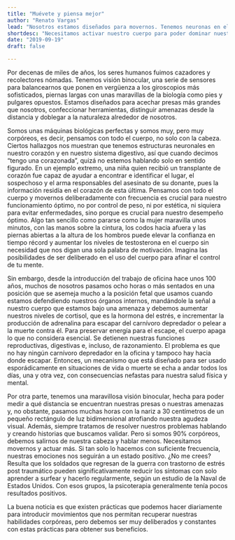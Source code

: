 ```yaml
---
title: "Muévete y piensa mejor"
author: "Renato Vargas"
lead: "Nosotros estamos diseñados para movernos. Tenemos neuronas en el corazón y en el sistema digestivo. Necesitamos activar nuestro cuerpo para poder dominar nuestra mente. ¿Qué significa lo corpóreo para el alto desempeño? Quizás todo."
shortdesc: "Necesitamos activar nuestro cuerpo para poder dominar nuestra mente."
date: "2019-09-19"
draft: false

---
```


Por decenas de miles de años, los seres humanos fuimos cazadores y recolectores nómadas. Tenemos visión binocular, una serie de sensores para balancearnos que ponen en vergüenza a los giroscopios más sofisticados, piernas largas con unas maravillas de la biología como pies y pulgares opuestos. Estamos diseñados para acechar presas más grandes que nosotros, confeccionar herramientas, distinguir amenazas desde la distancia y doblegar a la naturaleza alrededor de nosotros. 

Somos unas máquinas biológicas perfectas y somos muy, pero muy corpóreos, es decir, pensamos con todo el cuerpo, no solo con la cabeza. Ciertos hallazgos nos muestran que tenemos estructuras neuronales en nuestro corazón y en nuestro sistema digestivo, así que cuando decimos “tengo una corazonada”, quizá no estemos hablando solo en sentido figurado. En un ejemplo extremo, una niña quien recibió un transplante de corazón fue capaz de ayudar a encontrar e identificar el lugar, el sospechoso y el arma responsables del asesinato de su donante, pues la información residía en el corazón de esta última.  Pensamos con todo el cuerpo y movernos deliberadamente con frecuencia es crucial para nuestro funcionamiento óptimo, no por control de peso, ni por estética, ni siquiera para evitar enfermedades, sino porque es crucial para nuestro desempeño óptimo. Algo tan sencillo como pararse como la mujer maravilla unos minutos, con las manos sobre la cintura, los codos hacia afuera y las piernas abiertas a la altura de los hombros puede elevar la confianza en tiempo récord y aumentar los niveles de testosterona en el cuerpo sin necesidad que nos digan una sola palabra de motivación. Imagina las posibilidades de ser deliberado en el uso del cuerpo para afinar el control de tu mente.

Sin embargo, desde la introducción del trabajo de oficina hace unos 100 años, muchos de nosotros pasamos ocho horas o más sentados en una posición que se asemeja mucho a la posición fetal que usamos cuando estamos defendiendo nuestros órganos internos, mandándole la señal a nuestro cuerpo que estamos bajo una amenaza y debemos aumentar nuestros niveles de cortisol, que es la hormona del estrés, e incrementar la producción de adrenalina para escapar del carnívoro depredador o pelear a la muerte contra él. Para preservar energía para el escape, el cuerpo apaga lo que no considera esencial. Se detienen nuestras funciones reproductivas, digestivas e, incluso, de razonamiento. El problema es que no hay ningún carnívoro depredador en la oficina y tampoco hay hacia donde escapar. Entonces, un mecanismo que está diseñado para ser usado esporádicamente en situaciones de vida o muerte se echa a andar todos los días, una y otra vez, con consecuencias nefastas para nuestra salud física y mental. 

Por otra parte, tenemos una maravillosa visión binocular, hecha para poder medir a qué distancia se encuentran nuestras presas o nuestras amenazas y, no obstante, pasamos muchas horas con la nariz a 30 centímetros de un pequeño rectángulo de luz bidimensional atrofiando nuestra agudeza visual. Además, siempre tratamos de resolver nuestros problemas hablando y creando historias que buscamos validar. Pero si somos 90% corpóreos, debemos salirnos de nuestra cabeza y hablar menos. Necesitamos movernos y actuar más. Si tan solo lo hacemos con suficiente frecuencia, nuestras emociones nos seguirán a un estado positivo. ¿No me crees? Resulta que los soldados que regresan de la guerra con trastorno de estrés post traumático pueden significativamente reducir los síntomas con solo aprender a surfear y hacerlo regularmente, según un estudio de la Naval de Estados Unidos. Con esos grupos, la psicoterapia generalmente tenía pocos resultados positivos. 

La buena noticia es que existen prácticas que podemos hacer diariamente para introducir movimientos que nos permitan recuperar nuestras habilidades corpóreas, pero debemos ser muy deliberados y constantes con estas prácticas para obtener sus beneficios.
